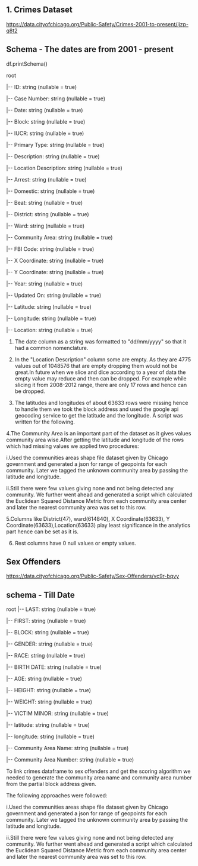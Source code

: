 ## 1. Crimes Dataset
https://data.cityofchicago.org/Public-Safety/Crimes-2001-to-present/ijzp-q8t2

## Schema - The dates are from 2001 - present

df.printSchema()


root

 |-- ID: string (nullable = true)
 
 |-- Case Number: string (nullable = true)
 
 |-- Date: string (nullable = true)
 
 |-- Block: string (nullable = true)
 
 |-- IUCR: string (nullable = true)
 
 |-- Primary Type: string (nullable = true)
 
 |-- Description: string (nullable = true)
 
 |-- Location Description: string (nullable = true)
 
 |-- Arrest: string (nullable = true)
 
 |-- Domestic: string (nullable = true)
 
 |-- Beat: string (nullable = true)
 
 |-- District: string (nullable = true)
 
 |-- Ward: string (nullable = true)
 
 |-- Community Area: string (nullable = true)
 
 |-- FBI Code: string (nullable = true)
 
 |-- X Coordinate: string (nullable = true)
 
 |-- Y Coordinate: string (nullable = true)
 
 |-- Year: string (nullable = true)
 
 |-- Updated On: string (nullable = true)
 
 |-- Latitude: string (nullable = true)
 
 |-- Longitude: string (nullable = true)
 
 |-- Location: string (nullable = true)
 

1. The date column as a string was formatted to "dd/mm/yyyy" so that it had a common nomenclature.
 
2. In the "Location Description" column some are empty. As they are 4775 values out of 1048576 that are empty dropping them would not be great.In future when we slice and dice according to a year of data the empty value may reduce and then can be dropped. For example while slicing it from 2008-2012 range, there are only 17 rows and hence can be dropped.
 
3. The latitudes and longitudes of about 63633 rows were missing hence to handle them we took the block address and used the google api geocoding service to get the latitude and the longitude. A script was written for the following.
 
4.The Community Area is an important part of the dataset as it gives values community area wise.After getting the latitude and longitude of the rows which had missing values we applied two procedures:
 
i.Used the communities areas shape file dataset given by Chicago government and generated a json for range of geopoints for each community. Later we tagged the unknown community area by passing the latitude and longitude.

ii.Still there were few values giving none and not being detected any community. We further went ahead and generated a script which calculated the Euclidean Squared Distance Metric from each community area center and later the nearest community area was set to this row.

5.Columns like District(47), ward(614840), X Coordinate(63633), Y Coordinate(63633),Location(63633) play least significance in the analytics part hence can be set as it is.

6. Rest columns have 0 null values or empty values.
 
 ## Sex Offenders
 
 https://data.cityofchicago.org/Public-Safety/Sex-Offenders/vc9r-bqvy
 
 ## schema - Till Date
 
 root
 |-- LAST: string (nullable = true)
 
 |-- FIRST: string (nullable = true)
 
 |-- BLOCK: string (nullable = true)
 
 |-- GENDER: string (nullable = true)
 
 |-- RACE: string (nullable = true)
 
 |-- BIRTH DATE: string (nullable = true)
 
 |-- AGE: string (nullable = true)
 
 |-- HEIGHT: string (nullable = true)
 
 |-- WEIGHT: string (nullable = true)
 
 |-- VICTIM MINOR: string (nullable = true)
 
 |-- latitude: string (nullable = true)
 
 |-- longitude: string (nullable = true)
 
 |-- Community Area Name: string (nullable = true)
 
 |-- Community Area Number: string (nullable = true)
 
 To link crimes dataframe to sex offenders and get the scoring algorithm we needed to generate the community area name and community area number from the partial block address given.
 
 The following approaches were followed:
 
 i.Used the communities areas shape file dataset given by Chicago government and generated a json for range of geopoints for each community. Later we tagged the unknown community area by passing the latitude and longitude.

ii.Still there were few values giving none and not being detected any community. We further went ahead and generated a script which calculated the Euclidean Squared Distance Metric from each community area center and later the nearest community area was set to this row.


 
 

